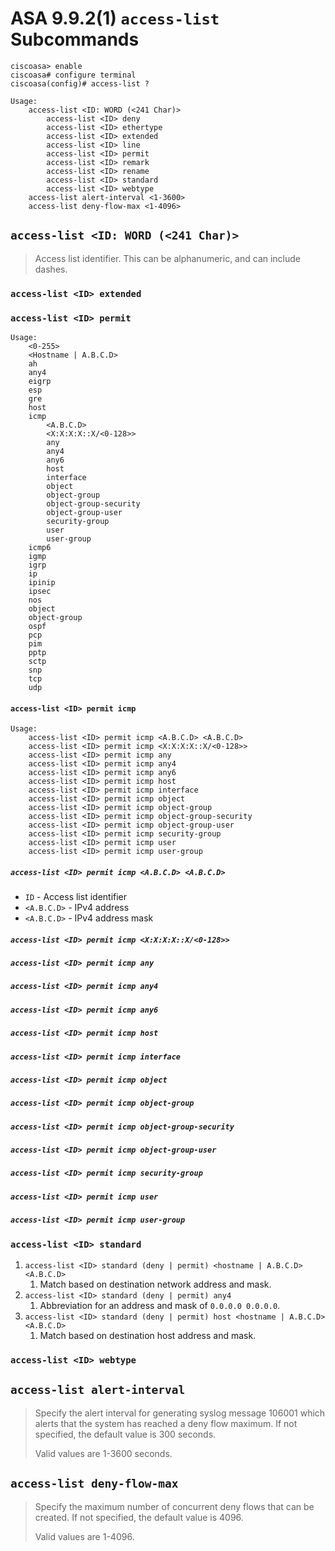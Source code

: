 # ASA 9.9.2(1) `access-list` Subcommands

```
ciscoasa> enable
ciscoasa# configure terminal
ciscoasa(config)# access-list ?
```

```
Usage:
    access-list <ID: WORD (<241 Char)>
        access-list <ID> deny
        access-list <ID> ethertype
        access-list <ID> extended
        access-list <ID> line
        access-list <ID> permit
        access-list <ID> remark
        access-list <ID> rename
        access-list <ID> standard
        access-list <ID> webtype
    access-list alert-interval <1-3600>
    access-list deny-flow-max <1-4096>
```

## `access-list <ID: WORD (<241 Char)>`

> Access list identifier. This can be alphanumeric, and can include dashes.

### `access-list <ID> extended`



### `access-list <ID> permit`

```
Usage:
    <0-255>
    <Hostname | A.B.C.D>
    ah
    any4
    eigrp
    esp
    gre
    host
    icmp
        <A.B.C.D>
        <X:X:X:X::X/<0-128>>
        any
        any4
        any6
        host
        interface
        object
        object-group
        object-group-security
        object-group-user
        security-group
        user
        user-group
    icmp6
    igmp
    igrp
    ip
    ipinip
    ipsec
    nos
    object
    object-group
    ospf
    pcp
    pim
    pptp
    sctp
    snp
    tcp
    udp
```

#### `access-list <ID> permit icmp`

```
Usage:
    access-list <ID> permit icmp <A.B.C.D> <A.B.C.D>
    access-list <ID> permit icmp <X:X:X:X::X/<0-128>>
    access-list <ID> permit icmp any
    access-list <ID> permit icmp any4
    access-list <ID> permit icmp any6
    access-list <ID> permit icmp host
    access-list <ID> permit icmp interface
    access-list <ID> permit icmp object
    access-list <ID> permit icmp object-group
    access-list <ID> permit icmp object-group-security
    access-list <ID> permit icmp object-group-user
    access-list <ID> permit icmp security-group
    access-list <ID> permit icmp user
    access-list <ID> permit icmp user-group
```

##### `access-list <ID> permit icmp <A.B.C.D> <A.B.C.D>`

* `ID` - Access list identifier
* `<A.B.C.D>` - IPv4 address
* `<A.B.C.D>` - IPv4 address mask

##### `access-list <ID> permit icmp <X:X:X:X::X/<0-128>>`

##### `access-list <ID> permit icmp any`

##### `access-list <ID> permit icmp any4`

##### `access-list <ID> permit icmp any6`

##### `access-list <ID> permit icmp host`

##### `access-list <ID> permit icmp interface`

##### `access-list <ID> permit icmp object`

##### `access-list <ID> permit icmp object-group`

##### `access-list <ID> permit icmp object-group-security`

##### `access-list <ID> permit icmp object-group-user`

##### `access-list <ID> permit icmp security-group`

##### `access-list <ID> permit icmp user`

##### `access-list <ID> permit icmp user-group`

### `access-list <ID> standard`

1. `access-list <ID> standard (deny | permit) <hostname | A.B.C.D> <A.B.C.D>`
    1. Match based on destination network address and mask.
1. `access-list <ID> standard (deny | permit) any4`
    1. Abbreviation for an address and mask of `0.0.0.0 0.0.0.0`.
1. `access-list <ID> standard (deny | permit) host <hostname | A.B.C.D> <A.B.C.D>`
    1. Match based on destination host address and mask.

### `access-list <ID> webtype`

## `access-list alert-interval`

> Specify the alert interval for generating syslog message 106001 which alerts
> that the system has reached a deny flow maximum.  If not specified, the
> default value is 300 seconds.
>
> Valid values are 1-3600 seconds.

## `access-list deny-flow-max`

> Specify the maximum number of concurrent deny flows that can be created.  If
> not specified, the default value is 4096.
>
> Valid values are 1-4096.
